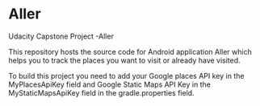 # Aller
Udacity Capstone Project -Aller

This repository hosts the source code for Android application Aller which helps you to track the places you want to visit or 
already have visited.

To build this project you need to add your Google places API key in the MyPlacesApiKey field and Google Static Maps API
Key in the MyStaticMapsApiKey field in the gradle.properties field.
